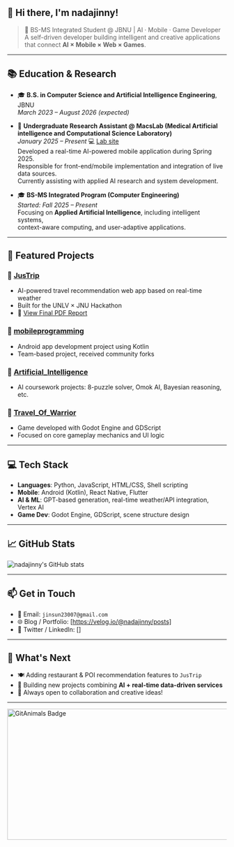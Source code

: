 ## 👋 Hi there, I'm nadajinny!

> 🎯 BS-MS Integrated Student @ JBNU | AI · Mobile · Game Developer  
> A self-driven developer building intelligent and creative applications that connect **AI × Mobile × Web × Games**.

---

## 📚 Education & Research

- 🎓 **B.S. in Computer Science and Artificial Intelligence Engineering**, JBNU  
  _March 2023 – August 2026 (expected)_

- 🧪 **Undergraduate Research Assistant @ MacsLab (Medical Artificial intelligence and Computational Science Laboratory)**  
  _January 2025 – Present_
  💻 [Lab site](https://jbnu.macs.or.kr)<br>
  Developed a real-time AI-powered mobile application during Spring 2025.  
  Responsible for front-end/mobile implementation and integration of live data sources.  
  Currently assisting with applied AI research and system development.

- 🎓 **BS-MS Integrated Program (Computer Engineering)**  
  _Started: Fall 2025 – Present_  
  Focusing on **Applied Artificial Intelligence**, including intelligent systems,  
  context-aware computing, and user-adaptive applications.

---

## 🚀 Featured Projects

### 🔹 [JusTrip](https://github.com/nadajinny/JusTrip)
- AI-powered travel recommendation web app based on real-time weather
- Built for the UNLV × JNU Hackathon  
- 📄 [View Final PDF Report](https://github.com/nadajinny/JusTrip/raw/main/JusTrip_final.pdf)

### 🔹 [mobileprogramming](https://github.com/nadajinny/mobileprogramming)
- Android app development project using Kotlin  
- Team-based project, received community forks

### 🔹 [Artificial_Intelligence](https://github.com/nadajinny/Artificial_Intelligence)
- AI coursework projects: 8-puzzle solver, Omok AI, Bayesian reasoning, etc.

### 🔹 [Travel_Of_Warrior](https://github.com/nadajinny/Travel_Of_Warrior)
- Game developed with Godot Engine and GDScript  
- Focused on core gameplay mechanics and UI logic

---

## 💻 Tech Stack

- **Languages**: Python, JavaScript, HTML/CSS, Shell scripting  
- **Mobile**: Android (Kotlin), React Native, Flutter  
- **AI & ML**: GPT-based generation, real-time weather/API integration, Vertex AI  
- **Game Dev**: Godot Engine, GDScript, scene structure design

---

## 📈 GitHub Stats

![nadajinny's GitHub stats](https://github-readme-stats.vercel.app/api?username=nadajinny&show_icons=true&theme=rose)

---

## 📫 Get in Touch

- 📧 Email: `jinsun23007@gmail.com`  
- 🌐 Blog / Portfolio: [https://velog.io/@nadajinny/posts]
- 💼 Twitter / LinkedIn: []  

---

## 📝 What's Next

- 🍽️ Adding restaurant & POI recommendation features to `JusTrip`  
- 🚧 Building new projects combining **AI + real-time data-driven services**  
- 🤝 Always open to collaboration and creative ideas!

---

<a href="https://www.gitanimals.org/en_US?utm_medium=image&utm_source=nadajinny&utm_content=farm">
  <img
    src="https://render.gitanimals.org/farms/nadajinny"
    width="600"
    height="300"
    alt="GitAnimals Badge"
  />
</a>
